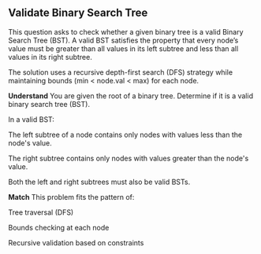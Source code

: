 ##  Validate Binary Search Tree
This question asks to check whether a given binary tree is a valid Binary Search Tree (BST). A valid BST satisfies the property that every node’s value must be greater than all values in its left subtree and less than all values in its right subtree.

The solution uses a recursive depth-first search (DFS) strategy while maintaining bounds (min < node.val < max) for each node.

**Understand**
You are given the root of a binary tree. Determine if it is a valid binary search tree (BST).

In a valid BST:

The left subtree of a node contains only nodes with values less than the node's value.

The right subtree contains only nodes with values greater than the node's value.

Both the left and right subtrees must also be valid BSTs.

**Match**
This problem fits the pattern of:

Tree traversal (DFS)

Bounds checking at each node

Recursive validation based on constraints